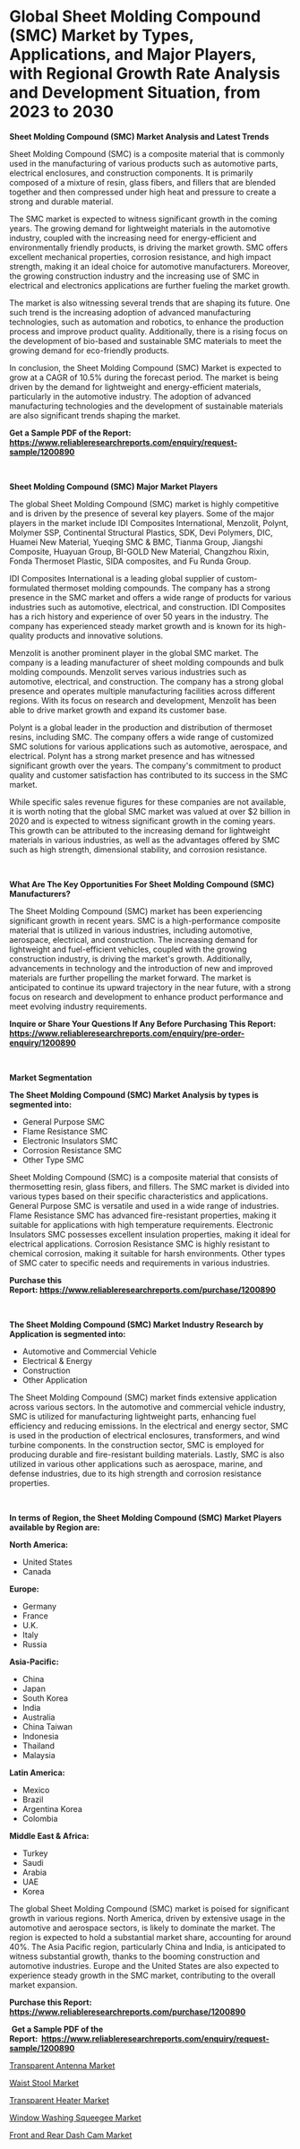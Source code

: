 <p><h1>Global Sheet Molding Compound (SMC) Market by Types, Applications, and Major Players, with Regional Growth Rate Analysis and Development Situation, from 2023 to 2030</h1></p><p><strong>Sheet Molding Compound (SMC) Market Analysis and Latest Trends</strong></p>
<p><p>Sheet Molding Compound (SMC) is a composite material that is commonly used in the manufacturing of various products such as automotive parts, electrical enclosures, and construction components. It is primarily composed of a mixture of resin, glass fibers, and fillers that are blended together and then compressed under high heat and pressure to create a strong and durable material.</p><p>The SMC market is expected to witness significant growth in the coming years. The growing demand for lightweight materials in the automotive industry, coupled with the increasing need for energy-efficient and environmentally friendly products, is driving the market growth. SMC offers excellent mechanical properties, corrosion resistance, and high impact strength, making it an ideal choice for automotive manufacturers. Moreover, the growing construction industry and the increasing use of SMC in electrical and electronics applications are further fueling the market growth.</p><p>The market is also witnessing several trends that are shaping its future. One such trend is the increasing adoption of advanced manufacturing technologies, such as automation and robotics, to enhance the production process and improve product quality. Additionally, there is a rising focus on the development of bio-based and sustainable SMC materials to meet the growing demand for eco-friendly products.</p><p>In conclusion, the Sheet Molding Compound (SMC) Market is expected to grow at a CAGR of 10.5% during the forecast period. The market is being driven by the demand for lightweight and energy-efficient materials, particularly in the automotive industry. The adoption of advanced manufacturing technologies and the development of sustainable materials are also significant trends shaping the market.</p></p>
<p><strong>Get a Sample PDF of the Report:&nbsp; <a href="https://www.reliableresearchreports.com/enquiry/request-sample/1200890">https://www.reliableresearchreports.com/enquiry/request-sample/1200890</a></strong></p>
<p>&nbsp;</p>
<p><strong>Sheet Molding Compound (SMC) Major Market Players</strong></p>
<p><p>The global Sheet Molding Compound (SMC) market is highly competitive and is driven by the presence of several key players. Some of the major players in the market include IDI Composites International, Menzolit, Polynt, Molymer SSP, Continental Structural Plastics, SDK, Devi Polymers, DIC, Huamei New Material, Yueqing SMC & BMC, Tianma Group, Jiangshi Composite, Huayuan Group, BI-GOLD New Material, Changzhou Rixin, Fonda Thermoset Plastic, SIDA composites, and Fu Runda Group.</p><p>IDI Composites International is a leading global supplier of custom-formulated thermoset molding compounds. The company has a strong presence in the SMC market and offers a wide range of products for various industries such as automotive, electrical, and construction. IDI Composites has a rich history and experience of over 50 years in the industry. The company has experienced steady market growth and is known for its high-quality products and innovative solutions.</p><p>Menzolit is another prominent player in the global SMC market. The company is a leading manufacturer of sheet molding compounds and bulk molding compounds. Menzolit serves various industries such as automotive, electrical, and construction. The company has a strong global presence and operates multiple manufacturing facilities across different regions. With its focus on research and development, Menzolit has been able to drive market growth and expand its customer base.</p><p>Polynt is a global leader in the production and distribution of thermoset resins, including SMC. The company offers a wide range of customized SMC solutions for various applications such as automotive, aerospace, and electrical. Polynt has a strong market presence and has witnessed significant growth over the years. The company's commitment to product quality and customer satisfaction has contributed to its success in the SMC market.</p><p>While specific sales revenue figures for these companies are not available, it is worth noting that the global SMC market was valued at over $2 billion in 2020 and is expected to witness significant growth in the coming years. This growth can be attributed to the increasing demand for lightweight materials in various industries, as well as the advantages offered by SMC such as high strength, dimensional stability, and corrosion resistance.</p></p>
<p>&nbsp;</p>
<p><strong>What Are The Key Opportunities For Sheet Molding Compound (SMC) Manufacturers?</strong></p>
<p><p>The Sheet Molding Compound (SMC) market has been experiencing significant growth in recent years. SMC is a high-performance composite material that is utilized in various industries, including automotive, aerospace, electrical, and construction. The increasing demand for lightweight and fuel-efficient vehicles, coupled with the growing construction industry, is driving the market's growth. Additionally, advancements in technology and the introduction of new and improved materials are further propelling the market forward. The market is anticipated to continue its upward trajectory in the near future, with a strong focus on research and development to enhance product performance and meet evolving industry requirements.</p></p>
<p><strong>Inquire or Share Your Questions If Any Before Purchasing This Report: <a href="https://www.reliableresearchreports.com/enquiry/pre-order-enquiry/1200890">https://www.reliableresearchreports.com/enquiry/pre-order-enquiry/1200890</a></strong></p>
<p>&nbsp;</p>
<p><strong>Market Segmentation</strong></p>
<p><strong>The Sheet Molding Compound (SMC) Market Analysis by types is segmented into:</strong></p>
<p><ul><li>General Purpose SMC</li><li>Flame Resistance SMC</li><li>Electronic Insulators SMC</li><li>Corrosion Resistance SMC</li><li>Other Type SMC</li></ul></p>
<p><p>Sheet Molding Compound (SMC) is a composite material that consists of thermosetting resin, glass fibers, and fillers. The SMC market is divided into various types based on their specific characteristics and applications. General Purpose SMC is versatile and used in a wide range of industries. Flame Resistance SMC has advanced fire-resistant properties, making it suitable for applications with high temperature requirements. Electronic Insulators SMC possesses excellent insulation properties, making it ideal for electrical applications. Corrosion Resistance SMC is highly resistant to chemical corrosion, making it suitable for harsh environments. Other types of SMC cater to specific needs and requirements in various industries.</p></p>
<p><strong>Purchase this Report:&nbsp;<a href="https://www.reliableresearchreports.com/purchase/1200890">https://www.reliableresearchreports.com/purchase/1200890</a></strong></p>
<p>&nbsp;</p>
<p><strong>The Sheet Molding Compound (SMC) Market Industry Research by Application is segmented into:</strong></p>
<p><ul><li>Automotive and Commercial Vehicle</li><li>Electrical & Energy</li><li>Construction</li><li>Other Application</li></ul></p>
<p><p>The Sheet Molding Compound (SMC) market finds extensive application across various sectors. In the automotive and commercial vehicle industry, SMC is utilized for manufacturing lightweight parts, enhancing fuel efficiency and reducing emissions. In the electrical and energy sector, SMC is used in the production of electrical enclosures, transformers, and wind turbine components. In the construction sector, SMC is employed for producing durable and fire-resistant building materials. Lastly, SMC is also utilized in various other applications such as aerospace, marine, and defense industries, due to its high strength and corrosion resistance properties.</p></p>
<p>&nbsp;</p>
<p><strong>In terms of Region, the Sheet Molding Compound (SMC) Market Players available by Region are:</strong></p>
<p>
    <p> <strong> North America: </strong>
        <ul>
            <li>United States</li>
            <li>Canada</li>
        </ul>
        </p> 
    <p> <strong> Europe: </strong>
        <ul>
            <li>Germany</li>
            <li>France</li>
            <li>U.K.</li>
            <li>Italy</li>
            <li>Russia</li>
        </ul>
        </p> 
    <p> <strong> Asia-Pacific: </strong>
        <ul>
            <li>China</li>
            <li>Japan</li>
            <li>South Korea</li>
            <li>India</li>
            <li>Australia</li>
            <li>China Taiwan</li>
            <li>Indonesia</li>
            <li>Thailand</li>
            <li>Malaysia</li>
        </ul>
        </p> 
    <p> <strong> Latin America: </strong>
        <ul>
            <li>Mexico</li>
            <li>Brazil</li>
            <li>Argentina Korea</li>
            <li>Colombia</li>
        </ul>
        </p> 
    <p> <strong> Middle East & Africa: </strong>
        <ul>
            <li>Turkey</li>
            <li>Saudi</li>
            <li>Arabia</li>
            <li>UAE</li>
            <li>Korea</li>
        </ul>
    </p>
    </p>
<p><p>The global Sheet Molding Compound (SMC) market is poised for significant growth in various regions. North America, driven by extensive usage in the automotive and aerospace sectors, is likely to dominate the market. The region is expected to hold a substantial market share, accounting for around 40%. The Asia Pacific region, particularly China and India, is anticipated to witness substantial growth, thanks to the booming construction and automotive industries. Europe and the United States are also expected to experience steady growth in the SMC market, contributing to the overall market expansion.</p></p>
<p><strong>Purchase this Report: <a href="https://www.reliableresearchreports.com/purchase/1200890">https://www.reliableresearchreports.com/purchase/1200890</a></strong></p>
<p>&nbsp;<strong>Get a Sample PDF of the Report:&nbsp;&nbsp;<a href="https://www.reliableresearchreports.com/enquiry/request-sample/1200890">https://www.reliableresearchreports.com/enquiry/request-sample/1200890</a></strong></p>
<p><strong></strong></p>
<p><p><a href="https://www.linkedin.com/pulse/transparent-antenna-market-insights-players-forecast-till-vb3te/">Transparent Antenna Market</a></p><p><a href="https://medium.com/@angelageorge32/waist-stool-market-size-growth-forecast-2023-2030-844b0f174199">Waist Stool Market</a></p><p><a href="https://www.linkedin.com/pulse/transparent-heater-market-research-report-provides-thorough-phbne/">Transparent Heater Market</a></p><p><a href="https://medium.com/@kennethjensen27/window-washing-squeegee-market-size-growth-forecast-2023-2030-a969b70b6d0e">Window Washing Squeegee Market</a></p><p><a href="https://www.linkedin.com/pulse/front-rear-dash-cam-market-size-share-global-analysis-tucte/">Front and Rear Dash Cam Market</a></p></p>